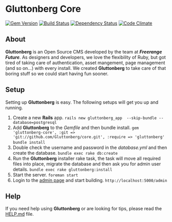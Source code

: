 # Gluttonberg Core

[![Gem Version](https://badge.fury.io/rb/gluttonberg-core@2x.png)](http://badge.fury.io/rb/gluttonberg-core)
[![Build Status](https://travis-ci.org/Gluttonberg/core.png?branch=master)](https://travis-ci.org/Gluttonberg/core)
[![Dependency Status](https://gemnasium.com/Gluttonberg/core.png)](https://gemnasium.com/Gluttonberg/core)
[![Code Climate](https://codeclimate.com/github/Gluttonberg/core.png)](https://codeclimate.com/github/Gluttonberg/core)

## About

**Gluttonberg** is an Open Source CMS developed by the team at ***Freerange Future***. As designers and developers, we love the flexibility of Ruby, but got tired of taking care of authentication, asset mangement, page management (and so on...) with every install. We created **Gluttonberg** to take care of that boring stuff so we could start having fun sooner.

## Setup

Setting up **Gluttonberg** is easy.
The following setups will get you up and running.

1. Create a new **Rails** app.
`rails new gluttonberg_app  --skip-bundle --database=postgresql`
2. Add **Gluttonberg** to the *Gemfile* and then bundle install.
`gem 'gluttonberg-core', :git => 'git://github.com/Gluttonberg/core.git', :require => 'gluttonberg'`
`bundle install`
3. Double check the username and password in the *database.yml* and then create the database.
`bundle exec rake db:create`
4. Run the **Gluttonberg** installer rake task, the task will move all required files into place, migrate the database and then ask you for admin user details. `bundle exec rake gluttonberg:install`
5. Start the server. `foreman start`
6. Login to the [admin page](http://localhost:5000/admin) and start building. `http://localhost:5000/admin`

## Help

If you need help using **Gluttonberg** or are looking for tips, please read the [HELP.md](HELP.md) file.
